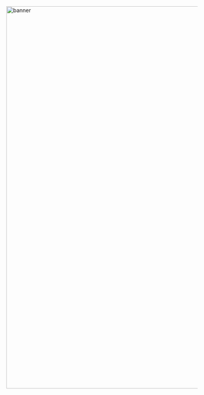 <img width="1005" alt="banner" src="https://github.com/user-attachments/assets/b2f383fe-5bac-4531-94f1-85a9ae11d952" />

<!--
**Martin-Uhlik/Martin-Uhlik** is a ✨ _special_ ✨ repository because its `README.md` (this file) appears on your GitHub profile.

Here are some ideas to get you started:

- 🔭 I’m currently working on ...
- 🌱 I’m currently learning ...
- 👯 I’m looking to collaborate on ...
- 🤔 I’m looking for help with ...
- 💬 Ask me about ...
- 📫 How to reach me: ...
- 😄 Pronouns: ...
- ⚡ Fun fact: ...
-->
